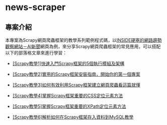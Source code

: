 # news-scraper #

## 專案介紹 ##

本專案為Scrapy網頁爬蟲框架的教學系列範例程式碼，以[INSIDE硬塞的網路趨勢觀察網站－AI新聞](https://www.inside.com.tw/tag/ai)網頁為例，來分享Scrapy網頁爬蟲框架的常見應用，可以搭配以下的部落格文章來進行學習：

* [[Scrapy教學1]快速入門Scrapy框架的5個執行模組及架構](https://www.learncodewithmike.com/2020/12/python-scrapy-architecture.html)

* [[Scrapy教學2]實用的Scrapy框架安裝指南，開始你的第一個專案](https://www.learncodewithmike.com/2020/12/scrapy-installation.html)

* [[Scrapy教學3]如何有效利用Scrapy框架建立網頁爬蟲看這篇就懂](https://www.learncodewithmike.com/2021/01/scrapy-create-spider.html)

* [[Scrapy教學4]掌握Scrapy框架重要的CSS定位元素方法](https://www.learncodewithmike.com/2021/01/scrapy-css-selectors.html)

* [[Scrapy教學5]掌握Scrapy框架重要的XPath定位元素方法](https://www.learncodewithmike.com/2021/01/scrapy-xpath-selectors.html)

* [[Scrapy教學6]解析如何在Scrapy框架存入資料到MySQL教學](https://www.learncodewithmike.com/2021/01/writing-data-to-mysql-in-scrapy.html)


